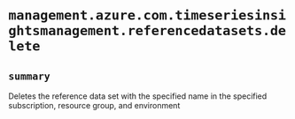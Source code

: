 # `management.azure.com.timeseriesinsightsmanagement.referencedatasets.delete`

## `summary`
Deletes the reference data set with the specified name in the specified subscription, resource group, and environment


